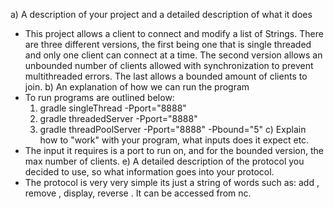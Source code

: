 a) A description of your project and a detailed description of what it does
  - This project allows a client to connect and modify a list of Strings. There are three different versions, the first being one that is single threaded and only one client can connect at a time. The second version allows an unbounded number of clients allowed with synchronization to prevent multithreaded errors. The last allows a bounded amount of clients to join.
b) An explanation of how we can run the program
  - To run programs are outlined below:
    1) gradle singleThread -Pport="8888"
    2) gradle threadedServer -Pport="8888"
    3) gradle threadPoolServer -Pport="8888" -Pbound="5"
c) Explain how to "work" with your program, what inputs does it expect etc.
  - The input it requires is a port to run on, and for the bounded version, the max number of clients.
e) A detailed description of the protocol you decided to use, so what information goes into your protocol.
  - The protocol is very very simple its just a string of words such as: add <string>, remove <index>, display, reverse <index>. It can be accessed from nc.
